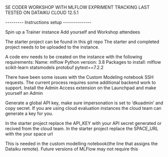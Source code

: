 SE CODER WORKSHOP WITH MLFLOW EXPRIMENT TRACKING
LAST TESTED ON DATAIKU CLOUD 12.5.1

--------- Instructions setup --------------

Spin up a Trainer instance
Add yourself and Workshop attendees

The starter project can be found in this git repo 
The starter and completed project needs to be uploaded to the instance.

A code env needs to be created on the instance with the following requirements:
Name: mlflow
Python version: 3.8
Packages to install:
mlflow
scikit-learn
statsmodels
protobuf
pytest==7.2.2



There have been some issues with the Custom Modeling notebook SSH requests. The current process requires some additional backend work to support.
Install the Admin Access extension on the Launchpad and make yourself an Admin

Generate a global API key, make sure impersonation is set to ‘dkuadmin’ and copy secret. If you are using cloud evaluation instances the cloud team can generate a key for you. 

In the starter project replace the API_KEY with your API secret generated or recived from the cloud team. 
In the starter project replace the SPACE_URL  with the your space url

This is needed in the custom modelling notebook(the line that assigns the Dataiku remote). Future versions of MLFlow may not require this 


